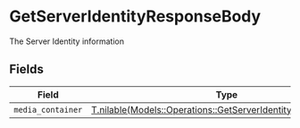 # GetServerIdentityResponseBody

The Server Identity information


## Fields

| Field                                                                                                                        | Type                                                                                                                         | Required                                                                                                                     | Description                                                                                                                  |
| ---------------------------------------------------------------------------------------------------------------------------- | ---------------------------------------------------------------------------------------------------------------------------- | ---------------------------------------------------------------------------------------------------------------------------- | ---------------------------------------------------------------------------------------------------------------------------- |
| `media_container`                                                                                                            | [T.nilable(Models::Operations::GetServerIdentityMediaContainer)](../../models/operations/getserveridentitymediacontainer.md) | :heavy_minus_sign:                                                                                                           | N/A                                                                                                                          |